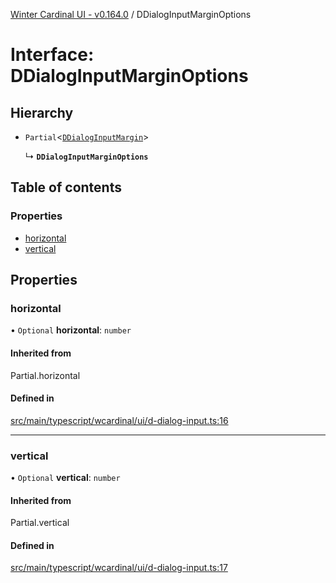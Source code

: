 [Winter Cardinal UI - v0.164.0](../index.md) / DDialogInputMarginOptions

# Interface: DDialogInputMarginOptions

## Hierarchy

- `Partial`<[`DDialogInputMargin`](DDialogInputMargin.md)\>

  ↳ **`DDialogInputMarginOptions`**

## Table of contents

### Properties

- [horizontal](DDialogInputMarginOptions.md#horizontal)
- [vertical](DDialogInputMarginOptions.md#vertical)

## Properties

### horizontal

• `Optional` **horizontal**: `number`

#### Inherited from

Partial.horizontal

#### Defined in

[src/main/typescript/wcardinal/ui/d-dialog-input.ts:16](https://github.com/winter-cardinal/winter-cardinal-ui/blob/v0.164.0/src/main/typescript/wcardinal/ui/d-dialog-input.ts#L16)

___

### vertical

• `Optional` **vertical**: `number`

#### Inherited from

Partial.vertical

#### Defined in

[src/main/typescript/wcardinal/ui/d-dialog-input.ts:17](https://github.com/winter-cardinal/winter-cardinal-ui/blob/v0.164.0/src/main/typescript/wcardinal/ui/d-dialog-input.ts#L17)
